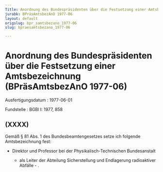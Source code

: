 ```yaml
---
Title: Anordnung des Bundespräsidenten über die Festsetzung einer Amtsbezeichnung
jurabk: BPräsAmtsbezAnO 1977-06
layout: default
origslug: bpr_samtsbezano_1977-06
slug: bpraesamtsbezano_1977-06

---
```


# Anordnung des Bundespräsidenten über die Festsetzung einer Amtsbezeichnung (BPräsAmtsbezAnO 1977-06)

Ausfertigungsdatum
:   1977-06-01

Fundstelle
:   BGBl I: 1977, 858



## (XXXX)

Gemäß § 81 Abs. 1 des Bundesbeamtengesetzes setze ich folgende Amtsbezeichnung fest:

*   Direktor und Professor bei der Physikalisch-Technischen Bundesanstalt

    -   als Leiter der Abteilung Sicherstellung und Endlagerung radioaktiver Abfälle - .







